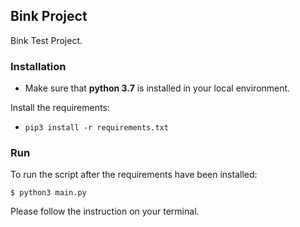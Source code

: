 ## Bink Project

Bink Test Project.

### Installation

- Make sure that **python 3.7** is installed in your local environment.

Install the requirements:

- `pip3 install -r requirements.txt`

### Run

To run the script after the requirements have been installed:
```
$ python3 main.py
```

Please follow the instruction on your terminal. 
